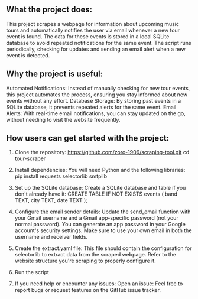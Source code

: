 ## What the project does:
This project scrapes a webpage for information about upcoming music tours and automatically notifies the user via email whenever a new tour event is found. The data for these events is stored in a local SQLite database to avoid repeated notifications for the same event. The script runs periodically, checking for updates and sending an email alert when a new event is detected.

## Why the project is useful:
Automated Notifications: Instead of manually checking for new tour events, this project automates the process, ensuring you stay informed about new events without any effort.
Database Storage: By storing past events in a SQLite database, it prevents repeated alerts for the same event.
Email Alerts: With real-time email notifications, you can stay updated on the go, without needing to visit the website frequently.

## How users can get started with the project:
1. Clone the repository:
https://github.com/zoro-1906/scraping-tool.git
cd tour-scraper

3. Install dependencies:
You will need Python and the following libraries:
pip install requests selectorlib smtplib

3. Set up the SQLite database:
Create a SQLite database and table if you don't already have it:
CREATE TABLE IF NOT EXISTS events (
    band TEXT,
    city TEXT,
    date TEXT
);

4. Configure the email sender details:
Update the send_email function with your Gmail username and a Gmail app-specific password (not your normal password). You can generate an app password in your Google account's security settings. Make sure to use your own email in both the username and receiver fields.

5. Create the extract.yaml file:
This file should contain the configuration for selectorlib to extract data from the scraped webpage. Refer to the website structure you're scraping to properly configure it.

6. Run the script

7. If you need help or encounter any issues:
Open an issue: Feel free to report bugs or request features on the GitHub issue tracker.

